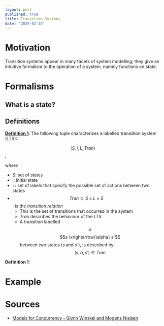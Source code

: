 ```yaml
---
layout: post
published: true
title: Transition Systems
date: '2020-02-25'
---
```

# Motivation
Transition systems appear in many facets of system modelling; they give an intuitive formalism to the operation of a system, namely functions on state.

# Formalisms
## What is a state?
## Definitions

<u>**Definition 1**</u>:
The following tuple characterizes a labelled tranisition system (LTS):
	
  $$(S, i, L, \mathit{Tran})$$,

where
* S: set of states
* i: initial state
* L: set of labels that specify the possible set of actions between two states
* $$\mathit{Tran} \subset S \times L \times S$$: is the *transition relation*
  * This is the set of transitions that occurred in the system
  * *Tran* describes the behaviour of the LTS
  * A transition labelled $$\alpha$$ $$s \xrightarrow{\alpha} s'$$ between two states (*s* and *s'*), is described by: $$(s, a, s') \in \mathit{Tran}$$

**Definition 1**:

# Example

# Sources
* [Models for Concurrency - Glynn Winskel and Mogens Nielsen](https://dl.acm.org/doi/10.5555/218623.218630)
